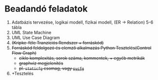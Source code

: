 # Beadandó feladatok

1. Adatbázis tervezése, logikai modell, fizikai modell, (ER → Relation)
    5-6 tábla
2. UML State Machine
3. UML Use Case Diagram
4. ~~(Kripke-féle Tranzíciós Rendszer + forráskód)~~
5. ~~Forráskód feldolgozó és elemző alkalmazás Python Tesztelés(Control Flow Graph)~~
   - ~~ciklo komplexitás, sorok száma, kommentek, + egyéb metrikák~~
   - ~~graphviz megjelenítés~~
   - ~~pl. `staticfg` csomag, vagy [`pycfg`](https://medium.com/@vinoothna.kinnera/creating-control-flow-graphs-using-pycfg-ba84311ca59)~~
6. +Tesztelés

